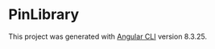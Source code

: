 # PinLibrary

This project was generated with [Angular CLI](https://github.com/angular/angular-cli) version 8.3.25.
